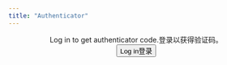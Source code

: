```yaml
---
title: "Authenticator"
---
```


<div style="text-align: center">
    <div id="result" style="display: none">
    <h2><span class="eng">Your authenticator code is: </span><span class="chn">您的验证码是</span><code id="cc"></code></h2>
    </div>
    <div id="alert">
        <span class="eng">Log in to get authenticator code.</span><span class="chn">登录以获得验证码。</span><br>
        <button onclick="window.open('/assets/html/login.html')"><span class="eng">Log in</span><span class="chn">登录</span></button>
    </div>
</div>